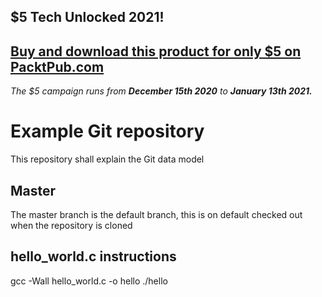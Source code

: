 ## $5 Tech Unlocked 2021!
[Buy and download this product for only $5 on PacktPub.com](https://www.packtpub.com/)
-----
*The $5 campaign         runs from __December 15th 2020__ to __January 13th 2021.__*

Example Git repository
======================

This repository shall explain the Git data model

Master
------

The master branch is the default branch, this is on default checked out when the
repository is cloned

hello_world.c instructions
--------------------------
gcc -Wall hello_world.c -o hello
./hello


